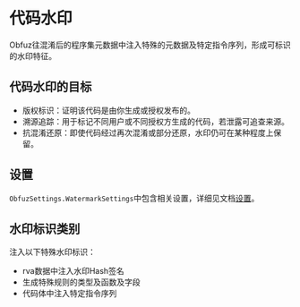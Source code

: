 # 代码水印

Obfuz往混淆后的程序集元数据中注入特殊的元数据及特定指令序列，形成可标识的水印特征。

## 代码水印的目标

- 版权标识：证明该代码是由你生成或授权发布的。
- 溯源追踪：用于标记不同用户或不同授权方生成的代码，若泄露可追查来源。
- 抗混淆还原：即使代码经过再次混淆或部分还原，水印仍可在某种程度上保留。

## 设置

`ObfuzSettings.WatermarkSettings`中包含相关设置，详细见文档[设置](./configuration)。

## 水印标识类别

注入以下特殊水印标识：

- rva数据中注入水印Hash签名
- 生成特殊规则的类型及函数及字段
- 代码体中注入特定指令序列
